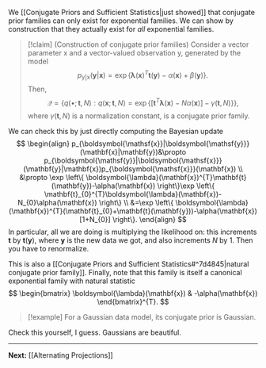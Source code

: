 We [[Conjugate Priors and Sufficient Statistics|just showed]] that conjugate prior families can only exist for exponential families. We can show by construction that they actually exist for *all* exponential families.

> [!claim] (Construction of conjugate prior families)
> Consider a vector parameter $\boldsymbol{\mathsf{x}}$ and a vector-valued observation $\boldsymbol{\mathsf{y}}$, generated by the model
> $$
> p_{\boldsymbol{\mathsf{y}}|\boldsymbol{\mathsf{x}}}(\mathbf{y}|\mathbf{x})=\exp \left\{ \boldsymbol{\lambda}(\mathbf{x})^{T}\mathbf{t}(\mathbf{y}) - \alpha(\mathbf{x})+\beta(\mathbf{y}) \right\}.
> $$
> Then,
> $$
> \mathcal{Q}=\left\{ q(\bullet;\mathbf{t},N) : q(\mathbf{x};\mathbf{t},N)=\exp \left\{ [\mathbf{t}^{T}\boldsymbol{\lambda}(\mathbf{x})-N\alpha(\mathbf{x})]-\gamma(\mathbf{t},N) \right\}  \right\},
> $$
> where $\gamma(\mathbf{t},N)$ is a normalization constant, is a conjugate prior family.

We can check this by just directly computing the Bayesian update
$$
\begin{align}
p_{\boldsymbol{\mathsf{x}}|\boldsymbol{\mathsf{y}}}(\mathbf{x}|\mathbf{y})&\propto p_{\boldsymbol{\mathsf{y}}|\boldsymbol{\mathsf{x}}}(\mathbf{y}|\mathbf{x})p_{\boldsymbol{\mathsf{x}}}(\mathbf{x}) \\
&\propto \exp \left\{ \boldsymbol{\lambda}(\mathbf{x})^{T}\mathbf{t}(\mathbf{y})-\alpha(\mathbf{x}) \right\}\exp \left\{ \mathbf{t}_{0}^{T}\boldsymbol{\lambda}(\mathbf{x})-N_{0}\alpha(\mathbf{x}) \right\} \\
&=\exp \left\{ \boldsymbol{\lambda}(\mathbf{x})^{T}(\mathbf{t}_{0}+\mathbf{t}(\mathbf{y}))-\alpha(\mathbf{x})[1+N_{0}] \right\}.
\end{align}
$$
In particular, all we are doing is multiplying the likelihood on: this increments $\mathbf{t}$ by $\mathbf{t}(\mathbf{y})$, where $\mathbf{y}$ is the new data we got, and also increments $N$ by $1$. Then you have to renormalize.

This is also a [[Conjugate Priors and Sufficient Statistics#^7d4845|natural conjugate prior family]]. Finally, note that this family is itself a canonical exponential family with natural statistic
$$
\begin{bmatrix}
\boldsymbol{\lambda}(\mathbf{x}) & -\alpha(\mathbf{x})
\end{bmatrix}^{T}.
$$
> [!example]
> For a Gaussian data model, its conjugate prior is Gaussian.

Check this yourself, I guess. Gaussians are beautiful.

---

**Next:** [[Alternating Projections]]